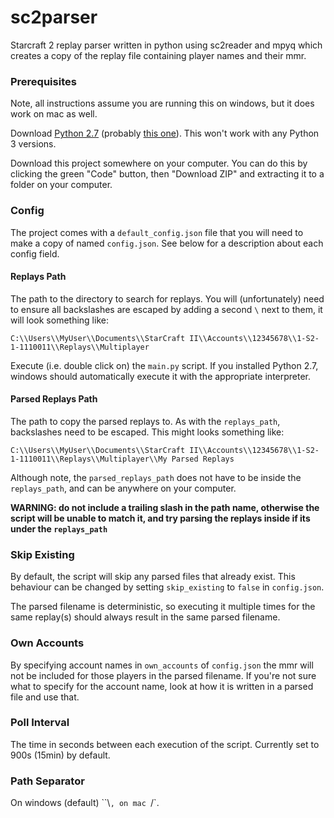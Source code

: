 # sc2parser

Starcraft 2 replay parser written in python using sc2reader and mpyq which creates a copy of the replay file containing player names and their mmr.

### Prerequisites

Note, all instructions assume you are running this on windows, but it does work on mac as well.

Download [Python 2.7](https://www.python.org/download/releases/2.7/) (probably [this one](https://www.python.org/ftp/python/2.7/python-2.7.amd64.msi)). This won't work with any Python 3 versions.

Download this project somewhere on your computer. You can do this by clicking the green "Code" button, then "Download ZIP" and extracting it to a folder on your computer.

### Config
The project comes with a `default_config.json` file that you will need to make a copy of named `config.json`. See below for a description about each config field.

#### Replays Path
The path to the directory to search for replays. You will (unfortunately) need to ensure all backslashes are escaped by adding a second `\` next to them, it will look something like:

```
C:\\Users\\MyUser\\Documents\\StarCraft II\\Accounts\\12345678\\1-S2-1-1110011\\Replays\\Multiplayer
```

Execute (i.e. double click on) the `main.py` script. If you installed Python 2.7, windows should automatically execute it with the appropriate interpreter.

#### Parsed Replays Path
The path to copy the parsed replays to. As with the `replays_path`, backslashes need to be escaped. This might looks something like:

```
C:\\Users\\MyUser\\Documents\\StarCraft II\\Accounts\\12345678\\1-S2-1-1110011\\Replays\\Multiplayer\\My Parsed Replays
```

Although note, the `parsed_replays_path` does not have to be inside the `replays_path`, and can be anywhere on your computer.

**WARNING: do not include a trailing slash in the path name, otherwise the script will be unable to match it, and try parsing the replays inside if its under the `replays_path`**

### Skip Existing
By default, the script will skip any parsed files that already exist. This behaviour can be changed by setting `skip_existing` to `false` in `config.json`.

The parsed filename is deterministic, so executing it multiple times for the same replay(s) should always result in the same parsed filename.

### Own Accounts
By specifying account names in `own_accounts` of `config.json` the mmr will not be included for those players in the parsed filename. If you're not sure what to specify for the account name, look at how it is written in a parsed file and use that.

### Poll Interval
The time in seconds between each execution of the script. Currently set to 900s (15min) by default.

### Path Separator
On windows (default) ``\\`, on mac `/`.
